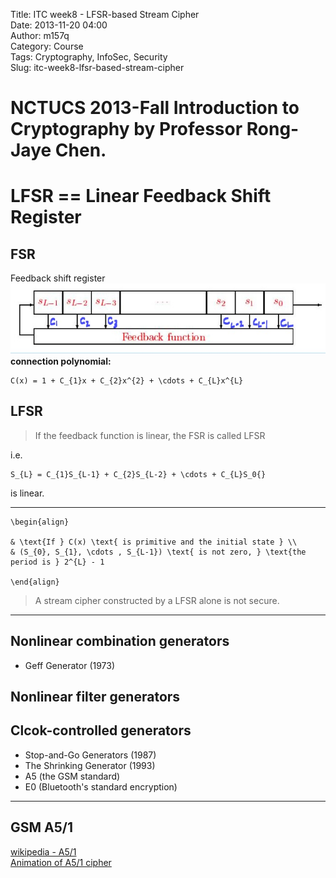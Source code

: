 Title: ITC week8 - LFSR-based Stream Cipher  
Date: 2013-11-20 04:00  
Author: m157q  
Category: Course  
Tags: Cryptography, InfoSec, Security  
Slug: itc-week8-lfsr-based-stream-cipher  
  
  
#  NCTUCS 2013-Fall Introduction to Cryptography by Professor Rong-Jaye Chen.  
#  LFSR == Linear Feedback Shift Register  
  
## FSR  
Feedback shift register  
![FSR](/files/itc-week8-lfsr-based-stream-cipher/fsr.jpg)  
**connection polynomial:**  
```mathjax  
C(x) = 1 + C_{1}x + C_{2}x^{2} + \cdots + C_{L}x^{L}  
```  
  
## LFSR  
> If the feedback function is linear, the FSR is called LFSR  
  
i.e.  
```mathjax  
S_{L} = C_{1}S_{L-1} + C_{2}S_{L-2} + \cdots + C_{L}S_0{}  
```  
is linear.  
  
---  
  
```mathjax  
\begin{align}  
  
& \text{If } C(x) \text{ is primitive and the initial state } \\  
& (S_{0}, S_{1}, \cdots , S_{L-1}) \text{ is not zero, } \text{the period is } 2^{L} - 1  
  
\end{align}  
```  
  
> A stream cipher constructed by a LFSR alone is not secure.  
  
---  
## Nonlinear combination generators  
  
+ Geff Generator (1973)  
  
## Nonlinear filter generators  
  
## Clcok-controlled generators  
  
+ Stop-and-Go Generators (1987)  
+ The Shrinking Generator (1993)  
+ A5 (the GSM standard)  
+ E0 (Bluetooth's standard encryption)  
  
---  
## GSM A5/1  
[wikipedia - A5/1](https://en.wikipedia.org/wiki/A5/1)  
[Animation of A5/1 cipher](https://www.youtube.com/watch?v=LgZAI3DdUA4)  

